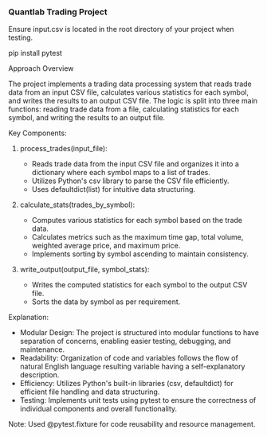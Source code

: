 ### Quantlab Trading Project ###

Ensure input.csv is located in the root directory of your project when testing.

pip install pytest

Approach Overview

The project implements a trading data processing system that reads trade data from an input CSV file, calculates various statistics for each symbol, and writes the results to an output CSV file. The logic is split into three main functions: reading trade data from a file, calculating statistics for each symbol, and writing the results to an output file.

Key Components:

1. process_trades(input_file):
   - Reads trade data from the input CSV file and organizes it into a dictionary where each symbol maps to a list of trades.
   - Utilizes Python's csv library to parse the CSV file efficiently.
   - Uses defaultdict(list) for intuitive data structuring.

2. calculate_stats(trades_by_symbol):
   - Computes various statistics for each symbol based on the trade data.
   - Calculates metrics such as the maximum time gap, total volume, weighted average price, and maximum price.
   - Implements sorting by symbol ascending to maintain consistency.

3. write_output(output_file, symbol_stats):
   - Writes the computed statistics for each symbol to the output CSV file.
   - Sorts the data by symbol as per requirement.

Explanation:

- Modular Design: The project is structured into modular functions to have separation of concerns, enabling easier testing, debugging, and maintenance.
- Readability: Organization of code and variables follows the flow of natural English language resulting variable having a self-explanatory description.
- Efficiency: Utilizes Python's built-in libraries (csv, defaultdict) for efficient file handling and data structuring.
- Testing: Implements unit tests using pytest to ensure the correctness of individual components and overall functionality.

Note: Used @pytest.fixture for code reusability and resource management.

